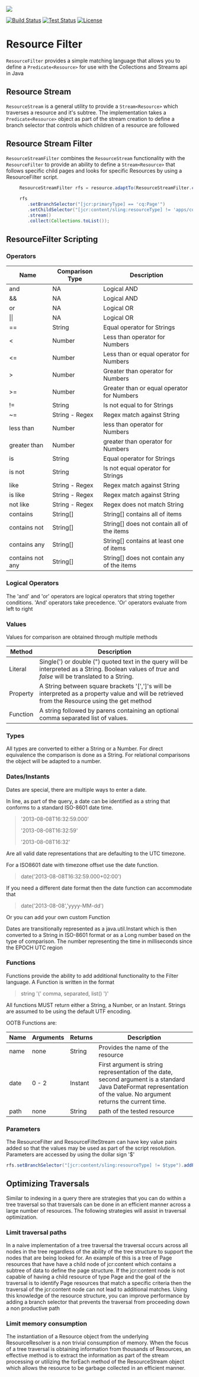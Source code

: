 [<img src="http://sling.apache.org/res/logos/sling.png"/>](http://sling.apache.org)

 [![Build Status](https://builds.apache.org/buildStatus/icon?job=sling-org-apache-sling-resource-filter-1.8)](https://builds.apache.org/view/S-Z/view/Sling/job/sling-org-apache-sling-resource-filter-1.8) [![Test Status](https://img.shields.io/jenkins/t/https/builds.apache.org/view/S-Z/view/Sling/job/sling-org-apache-sling-resource-filter-1.8.svg)](https://builds.apache.org/view/S-Z/view/Sling/job/sling-org-apache-sling-resource-filter-1.8/test_results_analyzer/) [![License](https://img.shields.io/badge/License-Apache%202.0-blue.svg)](https://www.apache.org/licenses/LICENSE-2.0)

# Resource Filter
`ResourceFilter` provides a simple matching language that allows you to define a `Predicate<Resource>` for use with the Collections and Streams api in Java


## Resource Stream
`ResourceStream` is a general utility to provide a `Stream<Resource>` which traverses a resource and it's subtree. The implementation takes a `Predicate<Resource>` object as part of the stream creation to define a branch selector that controls which children of a resource are followed


## Resource Stream Filter
`ResourceStreamFilter` combines the `ResourceStream` functionality with the `ResourceFilter` to provide an ability to define a `Stream<Resource>` that follows specific child pages and looks for specific Resources by using a ResourceFilter script. 

```java
     ResourceStreamFilter rfs = resource.adaptTo(ResourceStreamFilter.class);
     
     rfs
        .setBranchSelector("[jcr:primaryType] == 'cq:Page'")
        .setChildSelector("[jcr:content/sling:resourceType] != 'apps/components/page/folder'")
        .stream()
        .collect(Collections.toList());
```



## ResourceFilter Scripting

### Operators

| Name        | Comparison Type | Description                                |
| ---------        | --------------- | --------------------------------           |
| and              | NA              | Logical AND                                |
| &&               | NA              | Logical AND                                |
| or               | NA              | Logical OR                                 |
|&#124;&#124;      | NA              | Logical OR                                 |
| ==               | String          | Equal operator for Strings                 |
| <                | Number          | Less than operator for Numbers             |
| <=               | Number          | Less than or equal operator for Numbers    |
| >                | Number          | Greater than operator for Numbers          |
| >=               | Number          | Greater than or equal operator for Numbers |
| !=               | String          | Is not equal to for Strings                |
| ~=               | String - Regex  | Regex match against String                 |
| less than        | Number          | less than operator for Numbers             |
| greater than     | Number          | greater than operator for Numbers          |
| is               | String          | Equal operator for Strings                 |
| is not           | String          | Is not equal operator for Strings          |
| like             | String - Regex  | Regex match against String                 |
| is like          | String - Regex  | Regex match against String                 |
| not like         | String - Regex  | Regex does not match String                |
| contains         | String[]        | String[] contains all of items             |
| contains not     | String[]        | String[] does not contain all of the items |
| contains any     | String[]        | String[] contains at least one of items    |
| contains not any | String[]        | String[] does not contain any of the items |
### Logical Operators
The 'and' and 'or' operators are logical operators that string together conditions. 'And' operators take precedence. 'Or' operators evaluate from left to right


### Values

Values for comparison are obtained through multiple methods

| Method       | Description                               |
| ----------   | ----------------------------------------  |
| Literal      | Single(') or double (") quoted text in the query will be interpreted as a String. Boolean values of *true* and *false* will be translated to a String. |
| Property     | A String between square brackets '[',']'s will be interpreted as a property value and will be retrieved from the Resource using the get method |
| Function     | A string followed by parens containing an optional comma separated list of values. |

### Types
All types are converted to either a String or a Number. For direct equivalence the comparison is done as a String. For relational comparisons the object will be adapted to a number.

### Dates/Instants
Dates are special, there are multiple ways to enter a date.

In line, as part of the query, a date can be identified as a string that conforms to a standard ISO-8601 date time.

> '2013-08-08T16:32:59.000'
>
> '2013-08-08T16:32:59'
>
> '2013-08-08T16:32'

Are all valid date representations that are defaulting to the UTC timezone.

For a ISO8601 date with timezone offset use the date function.

> date('2013-08-08T16:32:59.000+02:00')

If you need a different date format then the date function can accommodate that

> date('2013-08-08','yyyy-MM-dd')

Or you can add your own custom Function 

Dates are transitionally represented as a java.util.Instant which is then converted to a String in ISO-8601 format or as a Long number based on the type of comparison. The number representing the time in milliseconds since the EPOCH UTC region

### Functions

Functions provide the ability to add additional functionality to the Filter language. A Function is written in the format

> string '(' comma, separated, list() ')'

All functions MUST return either a String, a Number, or an Instant. Strings are assumed to be using the default UTF encoding.

OOTB Functions are:

| Name  | Arguments | Returns | Description                                                    |
| ----  | --------- | ------- | -----------------------------------                            |
| name  | none      | String  | Provides the name of the resource                              |
| date  | 0 - 2     | Instant | First argument is string representation of the date, second argument is a standard Java DateFormat representation of the value. No argument returns the current time. |
| path  | none		| String  | path of the tested resource        |

### Parameters
The ResourceFilter and ResourceFilteStream can have key value pairs added so that the values may be used as part of the script resolution. Parameters are accessed by using the dollar sign '$'

```java
rfs.setBranchSelector("[jcr:content/sling:resourceType] != $type").addParam("type","apps/components/page/folder");
```


## Optimizing Traversals
Similar to indexing in a query there are strategies that you can do within a tree traversal so that traversals can be done in an efficient manner across a large number of resources. The following strategies will assist in traversal optimization.

### Limit traversal paths
In a naive implementation of a tree traversal the traversal occurs across all nodes in the tree regardless of the ability of the tree structure to support the nodes that are being looked for. An example of this is a tree of Page resources that have have a child node of jcr:content which contains a subtree of data to define the page structure. If the jcr:content node is not capable of having a child resource of type Page and the goal of the traversal is to identify Page resources that match a specific criteria then the traversal of the jcr:content node can not lead to additional matches. Using this knowledge of the resource structure, you can improve performance by adding a branch selector that prevents the traversal from proceeding down a non productive path
  
### Limit memory consumption
The instantiation of a Resource object from the underlying ResourceResolver is a non trivial consumption of memory. When the focus of a tree traversal is obtaining information from thousands of Resources, an effective method is to extract the information as part of the stream processing or utilizing the forEach method of the ResourceStream object which allows the resource to be garbage collected in an efficient manner. 
